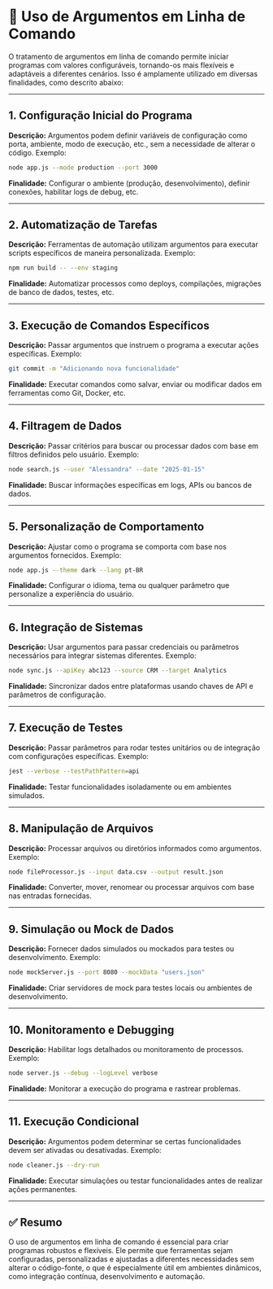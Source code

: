 # 🎯 Uso de Argumentos em Linha de Comando

O tratamento de argumentos em linha de comando permite iniciar programas com valores configuráveis, tornando-os mais flexíveis e adaptáveis a diferentes cenários. Isso é amplamente utilizado em diversas finalidades, como descrito abaixo:

---

## 1. Configuração Inicial do Programa  
**Descrição:** Argumentos podem definir variáveis de configuração como porta, ambiente, modo de execução, etc., sem a necessidade de alterar o código. Exemplo:
```bash
node app.js --mode production --port 3000
```
**Finalidade:** Configurar o ambiente (produção, desenvolvimento), definir conexões, habilitar logs de debug, etc.

---

## 2. Automatização de Tarefas  
**Descrição:** Ferramentas de automação utilizam argumentos para executar scripts específicos de maneira personalizada. Exemplo:
```bash
npm run build -- --env staging
```
**Finalidade:** Automatizar processos como deploys, compilações, migrações de banco de dados, testes, etc.

---

## 3. Execução de Comandos Específicos  
**Descrição:** Passar argumentos que instruem o programa a executar ações específicas. Exemplo:
```bash
git commit -m "Adicionando nova funcionalidade"
```
**Finalidade:** Executar comandos como salvar, enviar ou modificar dados em ferramentas como Git, Docker, etc.

---

## 4. Filtragem de Dados  
**Descrição:** Passar critérios para buscar ou processar dados com base em filtros definidos pelo usuário. Exemplo:
```bash
node search.js --user "Alessandra" --date "2025-01-15"
```
**Finalidade:** Buscar informações específicas em logs, APIs ou bancos de dados.

---

## 5. Personalização de Comportamento  
**Descrição:** Ajustar como o programa se comporta com base nos argumentos fornecidos. Exemplo:
```bash
node app.js --theme dark --lang pt-BR
```
**Finalidade:** Configurar o idioma, tema ou qualquer parâmetro que personalize a experiência do usuário.

---

## 6. Integração de Sistemas  
**Descrição:** Usar argumentos para passar credenciais ou parâmetros necessários para integrar sistemas diferentes. Exemplo:
```bash
node sync.js --apiKey abc123 --source CRM --target Analytics
```
**Finalidade:** Sincronizar dados entre plataformas usando chaves de API e parâmetros de configuração.

---

## 7. Execução de Testes  
**Descrição:** Passar parâmetros para rodar testes unitários ou de integração com configurações específicas. Exemplo:
```bash
jest --verbose --testPathPattern=api
```
**Finalidade:** Testar funcionalidades isoladamente ou em ambientes simulados.

---

## 8. Manipulação de Arquivos  
**Descrição:** Processar arquivos ou diretórios informados como argumentos. Exemplo:
```bash
node fileProcessor.js --input data.csv --output result.json
```
**Finalidade:** Converter, mover, renomear ou processar arquivos com base nas entradas fornecidas.

---

## 9. Simulação ou Mock de Dados  
**Descrição:** Fornecer dados simulados ou mockados para testes ou desenvolvimento. Exemplo:
```bash
node mockServer.js --port 8080 --mockData "users.json"
```
**Finalidade:** Criar servidores de mock para testes locais ou ambientes de desenvolvimento.

---

## 10. Monitoramento e Debugging  
**Descrição:** Habilitar logs detalhados ou monitoramento de processos. Exemplo:
```bash
node server.js --debug --logLevel verbose
```
**Finalidade:** Monitorar a execução do programa e rastrear problemas.

---

## 11. Execução Condicional  
**Descrição:** Argumentos podem determinar se certas funcionalidades devem ser ativadas ou desativadas. Exemplo:
```bash
node cleaner.js --dry-run
``` 
**Finalidade:** Executar simulações ou testar funcionalidades antes de realizar ações permanentes.

---

## ✅ Resumo

O uso de argumentos em linha de comando é essencial para criar programas robustos e flexíveis. Ele permite que ferramentas sejam configuradas, personalizadas e ajustadas a diferentes necessidades sem alterar o código-fonte, o que é especialmente útil em ambientes dinâmicos, como integração contínua, desenvolvimento e automação.
